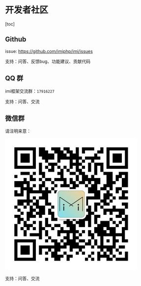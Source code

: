 # 开发者社区

[toc]

## Github

issue: <https://github.com/imiphp/imi/issues>

支持：问答、反馈bug、功能建议、贡献代码

## QQ 群

imi框架交流群：`17916227`

支持：问答、交流

## 微信群

请注明来意：

![](../res/wechat.png)

支持：问答、交流
